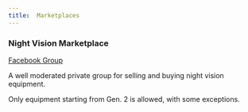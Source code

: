 ```yaml
---
title:  Marketplaces
---
```


### Night Vision Marketplace
[Facebook Group](https://facebook.com/groups/175676493297552)

A well moderated private group for selling and buying night vision equipment.

Only equipment starting from Gen. 2 is allowed, with some exceptions.